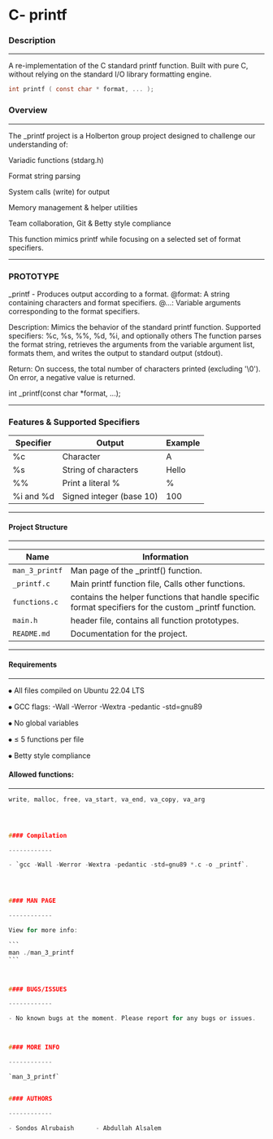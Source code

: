 # C- printf

### Description

------------


A re-implementation of the C standard printf function.
Built with pure C, without relying on the standard I/O library formatting engine.

```` c
int printf ( const char * format, ... );
````

### Overview

------------


The _printf project is a Holberton group project designed to challenge our understanding of:

Variadic functions (stdarg.h)

Format string parsing

System calls (write) for output

Memory management & helper utilities

Team collaboration, Git & Betty style compliance

This function mimics printf while focusing on a selected set of format specifiers.

------------
### PROTOTYPE


_printf - Produces output according to a format.
@format: A string containing characters and format specifiers.
@...:    Variable arguments corresponding to the format specifiers.

Description: 
      Mimics the behavior of the standard printf function.
      Supported specifiers: %c, %s, %%, %d, %i, and optionally others
      The function parses the format string, retrieves the arguments 
      from the variable argument list, formats them, and writes 
      the output to standard output (stdout).
 
Return: 
     On success, the total number of characters printed (excluding '\0').
     On error, a negative value is returned.
 
int _printf(const char *format, ...);


------------
### Features & Supported Specifiers

 Specifier | Output | Example
------------ | ------------- |-----------
 %c | Character | A
 %s | String of characters | Hello
 %% | Print a literal % | %
  %i and %d | Signed integer (base 10) | 100 


------------

#### Project Structure


------------

|Name            |Information                    |             
|----------------|-------------------------------|
|`man_3_printf`|Man page of the _printf() function.|
|`_printf.c`|Main printf function file, Calls other functions.|
|`functions.c` | contains the helper functions that handle specific format specifiers for the custom _printf function. |
|`main.h` | header file, contains all function prototypes. | 
|`README.md` | Documentation for the project. |

------------
#### Requirements


------------

⦁	All files compiled on Ubuntu 22.04 LTS

⦁	GCC flags: -Wall -Werror -Wextra -pedantic -std=gnu89

⦁	No global variables

⦁	≤ 5 functions per file

⦁	Betty style compliance




#### Allowed functions:

------------

````c
write, malloc, free, va_start, va_end, va_copy, va_arg




#### Compilation

------------

- `gcc -Wall -Werror -Wextra -pedantic -std=gnu89 *.c -o _printf`.




#### MAN PAGE

------------

View for more info:

```
man ./man_3_printf
```



#### BUGS/ISSUES

------------

- No known bugs at the moment. Please report for any bugs or issues.



#### MORE INFO

------------

`man_3_printf`


#### AUTHORS

------------

- Sondos Alrubaish      - Abdullah Alsalem
